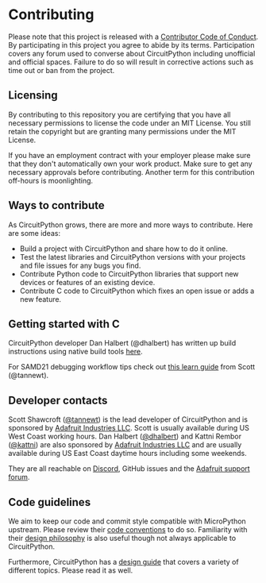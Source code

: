 <!--
SPDX-FileCopyrightText: 2014 MicroPython & CircuitPython contributors (https://github.com/adafruit/circuitpython/graphs/contributors)

SPDX-License-Identifier: MIT
-->

# Contributing
Please note that this project is released with a
[Contributor Code of Conduct](https://github.com/adafruit/circuitpython/blob/main/CODE_OF_CONDUCT.md).
By participating in this project you agree to abide by its terms. Participation
covers any forum used to converse about CircuitPython including unofficial and official spaces. Failure to do
so will result in corrective actions such as time out or ban from the project.

## Licensing
By contributing to this repository you are certifying that you have all necessary
permissions to license the code under an MIT License. You still retain the
copyright but are granting many permissions under the MIT License.

If you have an employment contract with your employer please make sure that they
don't automatically own your work product. Make sure to get any necessary approvals
before contributing. Another term for this contribution off-hours is moonlighting.

## Ways to contribute
As CircuitPython grows, there are more and more ways to contribute. Here are some ideas:

* Build a project with CircuitPython and share how to do it online.
* Test the latest libraries and CircuitPython versions with your projects and file issues for any bugs you find.
* Contribute Python code to CircuitPython libraries that support new devices or features of an existing device.
* Contribute C code to CircuitPython which fixes an open issue or adds a new feature.

## Getting started with C
CircuitPython developer Dan Halbert (@dhalbert) has written up build instructions using native build
tools [here](https://learn.adafruit.com/building-circuitpython).

For SAMD21 debugging workflow tips check out [this learn guide](https://learn.adafruit.com/debugging-the-samd21-with-gdb) from Scott (@tannewt).

## Developer contacts
Scott Shawcroft ([@tannewt](https://github.com/tannewt)) is the lead developer of CircuitPython
and is sponsored by [Adafruit Industries LLC](https://adafruit.com). Scott is usually available
during US West Coast working hours. Dan Halbert ([@dhalbert](https://github.com/dhalbert)) and
Kattni Rembor ([@kattni](https://github.com/kattni)) are also sponsored by [Adafruit Industries
 LLC](https://adafruit.com) and are usually available during US East Coast daytime hours including
some weekends.

They are all reachable on [Discord](https://adafru.it/discord), GitHub issues and the [Adafruit
support forum](https://forums.adafruit.com/viewforum.php?f=60).

## Code guidelines
We aim to keep our code and commit style compatible with MicroPython upstream.
Please review their
[code conventions](https://github.com/micropython/micropython/blob/master/CODECONVENTIONS.md) to do so.
Familiarity with their [design philosophy](https://github.com/micropython/micropython/wiki/ContributorGuidelines)
is also useful though not always applicable to CircuitPython.

Furthermore, CircuitPython has a
[design guide](https://circuitpython.readthedocs.io/en/latest/docs/design_guide.html)
that covers a variety of different topics. Please read it as well.
